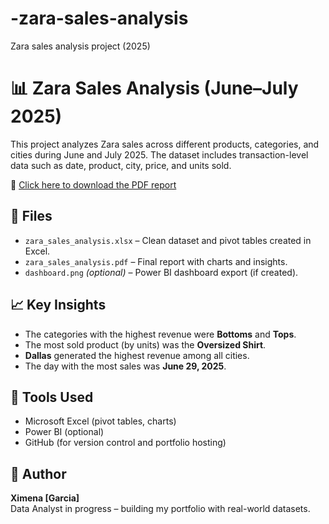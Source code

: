 # -zara-sales-analysis
Zara sales analysis project (2025)
# 📊 Zara Sales Analysis (June–July 2025)

This project analyzes Zara sales across different products, categories, and cities during June and July 2025. The dataset includes transaction-level data such as date, product, city, price, and units sold.

📄 [Click here to download the PDF report](https://github.com/tu_usuario/tu_repo/raw/main/zara_sales_analysis.pdf)

## 📁 Files

- `zara_sales_analysis.xlsx` – Clean dataset and pivot tables created in Excel.
- `zara_sales_analysis.pdf` – Final report with charts and insights.
- `dashboard.png` *(optional)* – Power BI dashboard export (if created).

## 📈 Key Insights

- The categories with the highest revenue were **Bottoms** and **Tops**.
- The most sold product (by units) was the **Oversized Shirt**.
- **Dallas** generated the highest revenue among all cities.
- The day with the most sales was **June 29, 2025**.

## 🧰 Tools Used

- Microsoft Excel (pivot tables, charts)
- Power BI (optional)
- GitHub (for version control and portfolio hosting)

## 👤 Author

**Ximena [Garcia]**  
Data Analyst in progress – building my portfolio with real-world datasets.

